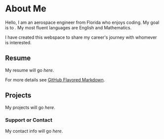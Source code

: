 # About Me

Hello, I am an aerospace engineer from Florida who enjoys coding. My goal is to . My most fluent languages are English and Mathematics.

I have created this webspace to share my career's journey with whomever is interested. 

## Resume

My resume will go _here_.

For more details see [GitHub Flavored Markdown](https://guides.github.com/features/mastering-markdown/).

## Projects

My projects will go _here_.

### Support or Contact

My contact info will go _here_.
